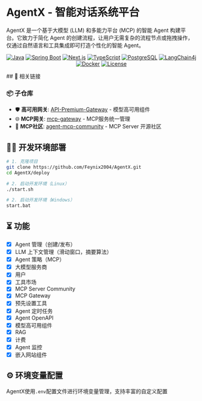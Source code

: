 # AgentX - 智能对话系统平台

[](https://opensource.org/licenses/MIT)

AgentX 是一个基于大模型 (LLM) 和多能力平台 (MCP) 的智能 Agent 构建平台。它致力于简化 Agent 的创建流程，让用户无需复杂的流程节点或拖拽操作，仅通过自然语言和工具集成即可打造个性化的智能 Agent。

<div align="center">
 
[![Java](https://img.shields.io/badge/Java-17-orange?style=flat-square)](https://openjdk.java.net/projects/jdk/17/)
[![Spring Boot](https://img.shields.io/badge/Spring%20Boot-3.5.3-brightgreen?style=flat-square)](https://spring.io/projects/spring-boot)
[![Next.js](https://img.shields.io/badge/Next.js-15-black?style=flat-square)](https://nextjs.org/)
[![TypeScript](https://img.shields.io/badge/TypeScript-5-blue?style=flat-square)](https://www.typescriptlang.org/)
[![PostgreSQL](https://img.shields.io/badge/PostgreSQL-15-blue?style=flat-square)](https://www.postgresql.org/)
[![LangChain4j](https://img.shields.io/badge/LangChain4j-1.3.0-purple?style=flat-square)](https://docs.langchain4j.dev/)
[![Docker](https://img.shields.io/badge/Docker-Ready-blue?style=flat-square)](https://www.docker.com/)
[![License](https://img.shields.io/badge/License-MIT-green?style=flat-square)](LICENSE)

</div>
## 🔗 相关链接

### 📦 子仓库
- 🛡️ **高可用网关**: [API-Premium-Gateway](https://github.com/Feynix2004/API-Premium-Gateway) - 模型高可用组件
- 🌐 **MCP网关**: [mcp-gateway](https://github.com/Feynix2004/mcp-gateway) - MCP服务统一管理
- 🏪 **MCP社区**: [agent-mcp-community](https://github.com/Feynix2004/agent-mcp-community) - MCP Server 开源社区


## 👨‍💻 开发环境部署

```bash
# 1. 克隆项目
git clone https://github.com/Feynix2004/AgentX.git
cd AgentX/deploy

# 2. 启动开发环境（Linux）
./start.sh

# 2. 启动开发环境（Windows）
start.bat
```


## ⏳ 功能
 - [x] Agent 管理（创建/发布）
 - [x] LLM 上下文管理（滑动窗口，摘要算法）
 - [x] Agent 策略（MCP）
 - [x] 大模型服务商
 - [x] 用户
 - [x] 工具市场
 - [x] MCP Server Community
 - [x] MCP Gateway 
 - [x] 预先设置工具
 - [x] Agent 定时任务
 - [x] Agent OpenAPI
 - [x] 模型高可用组件
 - [x] RAG
 - [x] 计费
 - [x] Agent 监控
 - [x] 嵌入网站组件
 
## ⚙️ 环境变量配置

AgentX使用`.env`配置文件进行环境变量管理，支持丰富的自定义配置






















